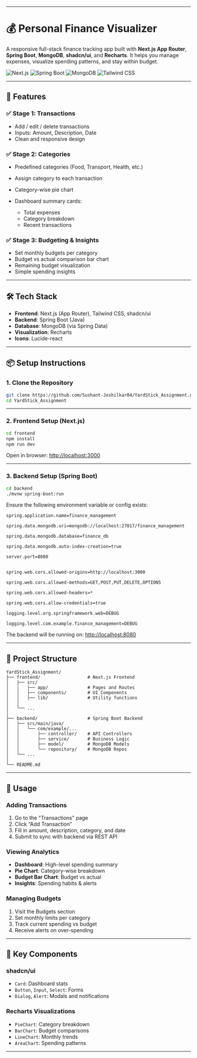 
---

# 💰 Personal Finance Visualizer

A responsive full-stack finance tracking app built with **Next.js App Router**, **Spring Boot**, **MongoDB**, **shadcn/ui**, and **Recharts**. It helps you manage expenses, visualize spending patterns, and stay within budget.

![Next.js](https://img.shields.io/badge/Next.js-000000?style=for-the-badge\&logo=nextdotjs\&logoColor=white)
![Spring Boot](https://img.shields.io/badge/Spring_Boot-6DB33F?style=for-the-badge\&logo=spring-boot\&logoColor=white)
![MongoDB](https://img.shields.io/badge/MongoDB-4EA94B?style=for-the-badge\&logo=mongodb\&logoColor=white)
![Tailwind CSS](https://img.shields.io/badge/Tailwind_CSS-38B2AC?style=for-the-badge\&logo=tailwind-css\&logoColor=white)

---

## 🚀 Features

### ✅ Stage 1: Transactions

* Add / edit / delete transactions
* Inputs: Amount, Description, Date
* Clean and responsive design

### ✅ Stage 2: Categories

* Predefined categories (Food, Transport, Health, etc.)
* Assign category to each transaction
* Category-wise pie chart
* Dashboard summary cards:

  * Total expenses
  * Category breakdown
  * Recent transactions

### ✅ Stage 3: Budgeting & Insights

* Set monthly budgets per category
* Budget vs actual comparison bar chart
* Remaining budget visualization
* Simple spending insights

---

## 🛠️ Tech Stack

* **Frontend**: Next.js (App Router), Tailwind CSS, shadcn/ui
* **Backend**: Spring Boot (Java)
* **Database**: MongoDB (via Spring Data)
* **Visualization**: Recharts
* **Icons**: Lucide-react

---

## 📦 Setup Instructions

### 1. Clone the Repository

```bash
git clone https://github.com/Sushant-Joshilkar04/YardStick_Assignment.git
cd YardStick_Assignment
```

---

### 2. Frontend Setup (Next.js)

```bash
cd frontend
npm install
npm run dev
```

Open in browser: [http://localhost:3000](http://localhost:3000)


---

### 3. Backend Setup (Spring Boot)


```bash
cd backend
./mvnw spring-boot:run
```

Ensure the following environment variable or config exists:

```properties
spring.application.name=finance_management

spring.data.mongodb.uri=mongodb://localhost:27017/finance_management

spring.data.mongodb.database=finance_db

spring.data.mongodb.auto-index-creation=true

server.port=8080


spring.web.cors.allowed-origins=http://localhost:3000

spring.web.cors.allowed-methods=GET,POST,PUT,DELETE,OPTIONS

spring.web.cors.allowed-headers=*

spring.web.cors.allow-credentials=true

logging.level.org.springframework.web=DEBUG

logging.level.com.example.finance_management=DEBUG
```

The backend will be running on: [http://localhost:8080](http://localhost:8080)

---

## 📁 Project Structure

```
YardStick_Assignment/
├── frontend/                  # Next.js Frontend
│   ├── src/
│   │   ├── app/               # Pages and Routes
│   │   ├── components/        # UI Components
│   │   ├── lib/               # Utility functions
│   │   
│   └── ...
│
├── backend/                   # Spring Boot Backend
│   ├── src/main/java/
│   │   └── com/example/...
│   │       ├── controller/    # API Controllers
│   │       ├── service/       # Business Logic
│   │       ├── model/         # MongoDB Models
│   │       └── repository/    # MongoDB Repos
│   └── ...
│
└── README.md
```

---

## 🧭 Usage

### Adding Transactions

1. Go to the "Transactions" page
2. Click “Add Transaction”
3. Fill in amount, description, category, and date
4. Submit to sync with backend via REST API

### Viewing Analytics

* **Dashboard**: High-level spending summary
* **Pie Chart**: Category-wise breakdown
* **Budget Bar Chart**: Budget vs actual
* **Insights**: Spending habits & alerts

### Managing Budgets

1. Visit the Budgets section
2. Set monthly limits per category
3. Track current spending vs budget
4. Receive alerts on over-spending

---

## 🌟 Key Components

### shadcn/ui

* `Card`: Dashboard stats
* `Button`, `Input`, `Select`: Forms
* `Dialog`, `Alert`: Modals and notifications

### Recharts Visualizations

* `PieChart`: Category breakdown
* `BarChart`: Budget comparisons
* `LineChart`: Monthly trends
* `AreaChart`: Spending patterns

---

